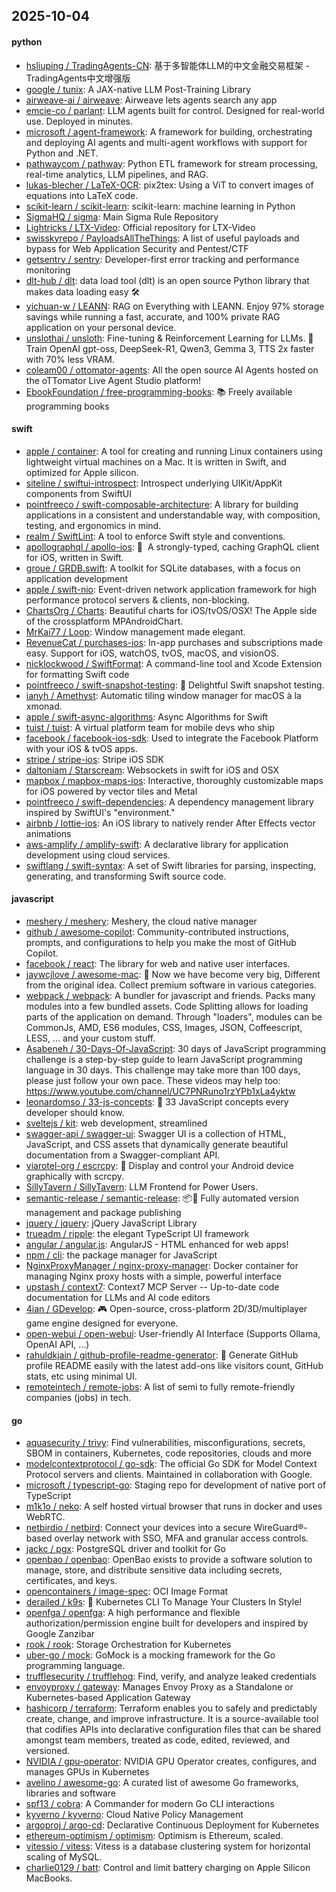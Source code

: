 ## 2025-10-04

#### python
* [hsliuping / TradingAgents-CN](https://github.com/hsliuping/TradingAgents-CN): 基于多智能体LLM的中文金融交易框架 - TradingAgents中文增强版
* [google / tunix](https://github.com/google/tunix): A JAX-native LLM Post-Training Library
* [airweave-ai / airweave](https://github.com/airweave-ai/airweave): Airweave lets agents search any app
* [emcie-co / parlant](https://github.com/emcie-co/parlant): LLM agents built for control. Designed for real-world use. Deployed in minutes.
* [microsoft / agent-framework](https://github.com/microsoft/agent-framework): A framework for building, orchestrating and deploying AI agents and multi-agent workflows with support for Python and .NET.
* [pathwaycom / pathway](https://github.com/pathwaycom/pathway): Python ETL framework for stream processing, real-time analytics, LLM pipelines, and RAG.
* [lukas-blecher / LaTeX-OCR](https://github.com/lukas-blecher/LaTeX-OCR): pix2tex: Using a ViT to convert images of equations into LaTeX code.
* [scikit-learn / scikit-learn](https://github.com/scikit-learn/scikit-learn): scikit-learn: machine learning in Python
* [SigmaHQ / sigma](https://github.com/SigmaHQ/sigma): Main Sigma Rule Repository
* [Lightricks / LTX-Video](https://github.com/Lightricks/LTX-Video): Official repository for LTX-Video
* [swisskyrepo / PayloadsAllTheThings](https://github.com/swisskyrepo/PayloadsAllTheThings): A list of useful payloads and bypass for Web Application Security and Pentest/CTF
* [getsentry / sentry](https://github.com/getsentry/sentry): Developer-first error tracking and performance monitoring
* [dlt-hub / dlt](https://github.com/dlt-hub/dlt): data load tool (dlt) is an open source Python library that makes data loading easy 🛠️
* [yichuan-w / LEANN](https://github.com/yichuan-w/LEANN): RAG on Everything with LEANN. Enjoy 97% storage savings while running a fast, accurate, and 100% private RAG application on your personal device.
* [unslothai / unsloth](https://github.com/unslothai/unsloth): Fine-tuning & Reinforcement Learning for LLMs. 🦥 Train OpenAI gpt-oss, DeepSeek-R1, Qwen3, Gemma 3, TTS 2x faster with 70% less VRAM.
* [coleam00 / ottomator-agents](https://github.com/coleam00/ottomator-agents): All the open source AI Agents hosted on the oTTomator Live Agent Studio platform!
* [EbookFoundation / free-programming-books](https://github.com/EbookFoundation/free-programming-books): 📚 Freely available programming books

#### swift
* [apple / container](https://github.com/apple/container): A tool for creating and running Linux containers using lightweight virtual machines on a Mac. It is written in Swift, and optimized for Apple silicon.
* [siteline / swiftui-introspect](https://github.com/siteline/swiftui-introspect): Introspect underlying UIKit/AppKit components from SwiftUI
* [pointfreeco / swift-composable-architecture](https://github.com/pointfreeco/swift-composable-architecture): A library for building applications in a consistent and understandable way, with composition, testing, and ergonomics in mind.
* [realm / SwiftLint](https://github.com/realm/SwiftLint): A tool to enforce Swift style and conventions.
* [apollographql / apollo-ios](https://github.com/apollographql/apollo-ios): 📱  A strongly-typed, caching GraphQL client for iOS, written in Swift.
* [groue / GRDB.swift](https://github.com/groue/GRDB.swift): A toolkit for SQLite databases, with a focus on application development
* [apple / swift-nio](https://github.com/apple/swift-nio): Event-driven network application framework for high performance protocol servers & clients, non-blocking.
* [ChartsOrg / Charts](https://github.com/ChartsOrg/Charts): Beautiful charts for iOS/tvOS/OSX! The Apple side of the crossplatform MPAndroidChart.
* [MrKai77 / Loop](https://github.com/MrKai77/Loop): Window management made elegant.
* [RevenueCat / purchases-ios](https://github.com/RevenueCat/purchases-ios): In-app purchases and subscriptions made easy. Support for iOS, watchOS, tvOS, macOS, and visionOS.
* [nicklockwood / SwiftFormat](https://github.com/nicklockwood/SwiftFormat): A command-line tool and Xcode Extension for formatting Swift code
* [pointfreeco / swift-snapshot-testing](https://github.com/pointfreeco/swift-snapshot-testing): 📸 Delightful Swift snapshot testing.
* [ianyh / Amethyst](https://github.com/ianyh/Amethyst): Automatic tiling window manager for macOS à la xmonad.
* [apple / swift-async-algorithms](https://github.com/apple/swift-async-algorithms): Async Algorithms for Swift
* [tuist / tuist](https://github.com/tuist/tuist): A virtual platform team for mobile devs who ship
* [facebook / facebook-ios-sdk](https://github.com/facebook/facebook-ios-sdk): Used to integrate the Facebook Platform with your iOS & tvOS apps.
* [stripe / stripe-ios](https://github.com/stripe/stripe-ios): Stripe iOS SDK
* [daltoniam / Starscream](https://github.com/daltoniam/Starscream): Websockets in swift for iOS and OSX
* [mapbox / mapbox-maps-ios](https://github.com/mapbox/mapbox-maps-ios): Interactive, thoroughly customizable maps for iOS powered by vector tiles and Metal
* [pointfreeco / swift-dependencies](https://github.com/pointfreeco/swift-dependencies): A dependency management library inspired by SwiftUI's "environment."
* [airbnb / lottie-ios](https://github.com/airbnb/lottie-ios): An iOS library to natively render After Effects vector animations
* [aws-amplify / amplify-swift](https://github.com/aws-amplify/amplify-swift): A declarative library for application development using cloud services.
* [swiftlang / swift-syntax](https://github.com/swiftlang/swift-syntax): A set of Swift libraries for parsing, inspecting, generating, and transforming Swift source code.

#### javascript
* [meshery / meshery](https://github.com/meshery/meshery): Meshery, the cloud native manager
* [github / awesome-copilot](https://github.com/github/awesome-copilot): Community-contributed instructions, prompts, and configurations to help you make the most of GitHub Copilot.
* [facebook / react](https://github.com/facebook/react): The library for web and native user interfaces.
* [jaywcjlove / awesome-mac](https://github.com/jaywcjlove/awesome-mac):  Now we have become very big, Different from the original idea. Collect premium software in various categories.
* [webpack / webpack](https://github.com/webpack/webpack): A bundler for javascript and friends. Packs many modules into a few bundled assets. Code Splitting allows for loading parts of the application on demand. Through "loaders", modules can be CommonJs, AMD, ES6 modules, CSS, Images, JSON, Coffeescript, LESS, ... and your custom stuff.
* [Asabeneh / 30-Days-Of-JavaScript](https://github.com/Asabeneh/30-Days-Of-JavaScript): 30 days of JavaScript programming challenge is a step-by-step guide to learn JavaScript programming language in 30 days. This challenge may take more than 100 days, please just follow your own pace. These videos may help too: https://www.youtube.com/channel/UC7PNRuno1rzYPb1xLa4yktw
* [leonardomso / 33-js-concepts](https://github.com/leonardomso/33-js-concepts): 📜 33 JavaScript concepts every developer should know.
* [sveltejs / kit](https://github.com/sveltejs/kit): web development, streamlined
* [swagger-api / swagger-ui](https://github.com/swagger-api/swagger-ui): Swagger UI is a collection of HTML, JavaScript, and CSS assets that dynamically generate beautiful documentation from a Swagger-compliant API.
* [viarotel-org / escrcpy](https://github.com/viarotel-org/escrcpy): 📱 Display and control your Android device graphically with scrcpy.
* [SillyTavern / SillyTavern](https://github.com/SillyTavern/SillyTavern): LLM Frontend for Power Users.
* [semantic-release / semantic-release](https://github.com/semantic-release/semantic-release): 📦🚀 Fully automated version management and package publishing
* [jquery / jquery](https://github.com/jquery/jquery): jQuery JavaScript Library
* [trueadm / ripple](https://github.com/trueadm/ripple): the elegant TypeScript UI framework
* [angular / angular.js](https://github.com/angular/angular.js): AngularJS - HTML enhanced for web apps!
* [npm / cli](https://github.com/npm/cli): the package manager for JavaScript
* [NginxProxyManager / nginx-proxy-manager](https://github.com/NginxProxyManager/nginx-proxy-manager): Docker container for managing Nginx proxy hosts with a simple, powerful interface
* [upstash / context7](https://github.com/upstash/context7): Context7 MCP Server -- Up-to-date code documentation for LLMs and AI code editors
* [4ian / GDevelop](https://github.com/4ian/GDevelop): 🎮 Open-source, cross-platform 2D/3D/multiplayer game engine designed for everyone.
* [open-webui / open-webui](https://github.com/open-webui/open-webui): User-friendly AI Interface (Supports Ollama, OpenAI API, ...)
* [rahuldkjain / github-profile-readme-generator](https://github.com/rahuldkjain/github-profile-readme-generator): 🚀 Generate GitHub profile README easily with the latest add-ons like visitors count, GitHub stats, etc using minimal UI.
* [remoteintech / remote-jobs](https://github.com/remoteintech/remote-jobs): A list of semi to fully remote-friendly companies (jobs) in tech.

#### go
* [aquasecurity / trivy](https://github.com/aquasecurity/trivy): Find vulnerabilities, misconfigurations, secrets, SBOM in containers, Kubernetes, code repositories, clouds and more
* [modelcontextprotocol / go-sdk](https://github.com/modelcontextprotocol/go-sdk): The official Go SDK for Model Context Protocol servers and clients. Maintained in collaboration with Google.
* [microsoft / typescript-go](https://github.com/microsoft/typescript-go): Staging repo for development of native port of TypeScript
* [m1k1o / neko](https://github.com/m1k1o/neko): A self hosted virtual browser that runs in docker and uses WebRTC.
* [netbirdio / netbird](https://github.com/netbirdio/netbird): Connect your devices into a secure WireGuard®-based overlay network with SSO, MFA and granular access controls.
* [jackc / pgx](https://github.com/jackc/pgx): PostgreSQL driver and toolkit for Go
* [openbao / openbao](https://github.com/openbao/openbao): OpenBao exists to provide a software solution to manage, store, and distribute sensitive data including secrets, certificates, and keys.
* [opencontainers / image-spec](https://github.com/opencontainers/image-spec): OCI Image Format
* [derailed / k9s](https://github.com/derailed/k9s): 🐶 Kubernetes CLI To Manage Your Clusters In Style!
* [openfga / openfga](https://github.com/openfga/openfga): A high performance and flexible authorization/permission engine built for developers and inspired by Google Zanzibar
* [rook / rook](https://github.com/rook/rook): Storage Orchestration for Kubernetes
* [uber-go / mock](https://github.com/uber-go/mock): GoMock is a mocking framework for the Go programming language.
* [trufflesecurity / trufflehog](https://github.com/trufflesecurity/trufflehog): Find, verify, and analyze leaked credentials
* [envoyproxy / gateway](https://github.com/envoyproxy/gateway): Manages Envoy Proxy as a Standalone or Kubernetes-based Application Gateway
* [hashicorp / terraform](https://github.com/hashicorp/terraform): Terraform enables you to safely and predictably create, change, and improve infrastructure. It is a source-available tool that codifies APIs into declarative configuration files that can be shared amongst team members, treated as code, edited, reviewed, and versioned.
* [NVIDIA / gpu-operator](https://github.com/NVIDIA/gpu-operator): NVIDIA GPU Operator creates, configures, and manages GPUs in Kubernetes
* [avelino / awesome-go](https://github.com/avelino/awesome-go): A curated list of awesome Go frameworks, libraries and software
* [spf13 / cobra](https://github.com/spf13/cobra): A Commander for modern Go CLI interactions
* [kyverno / kyverno](https://github.com/kyverno/kyverno): Cloud Native Policy Management
* [argoproj / argo-cd](https://github.com/argoproj/argo-cd): Declarative Continuous Deployment for Kubernetes
* [ethereum-optimism / optimism](https://github.com/ethereum-optimism/optimism): Optimism is Ethereum, scaled.
* [vitessio / vitess](https://github.com/vitessio/vitess): Vitess is a database clustering system for horizontal scaling of MySQL.
* [charlie0129 / batt](https://github.com/charlie0129/batt): Control and limit battery charging on Apple Silicon MacBooks.
